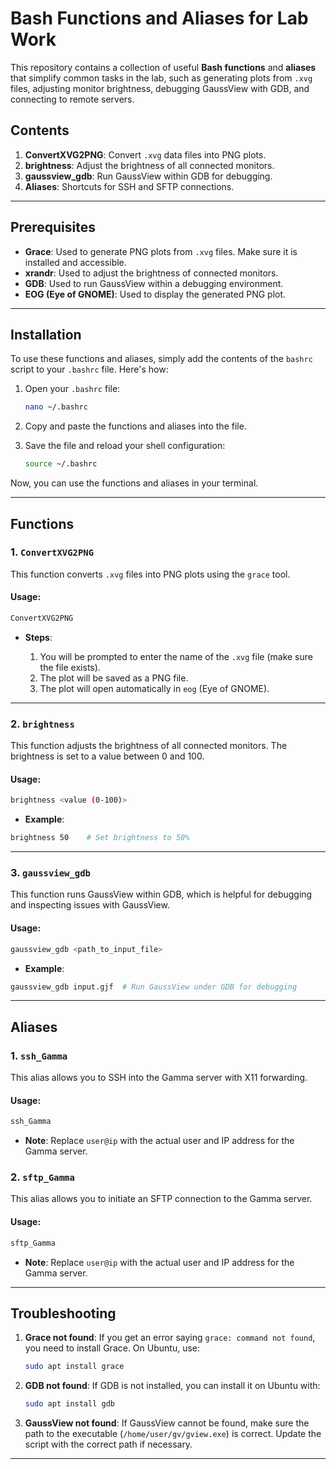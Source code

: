 # Bash Functions and Aliases for Lab Work

This repository contains a collection of useful **Bash functions** and **aliases** that simplify common tasks in the lab, such as generating plots from `.xvg` files, adjusting monitor brightness, debugging GaussView with GDB, and connecting to remote servers.

## Contents

1. **ConvertXVG2PNG**: Convert `.xvg` data files into PNG plots.
2. **brightness**: Adjust the brightness of all connected monitors.
3. **gaussview\_gdb**: Run GaussView within GDB for debugging.
4. **Aliases**: Shortcuts for SSH and SFTP connections.

---

## Prerequisites

* **Grace**: Used to generate PNG plots from `.xvg` files. Make sure it is installed and accessible.
* **xrandr**: Used to adjust the brightness of connected monitors.
* **GDB**: Used to run GaussView within a debugging environment.
* **EOG (Eye of GNOME)**: Used to display the generated PNG plot.

---

## Installation

To use these functions and aliases, simply add the contents of the `bashrc` script to your `.bashrc` file. Here's how:

1. Open your `.bashrc` file:

   ```bash
   nano ~/.bashrc
   ```

2. Copy and paste the functions and aliases into the file.

3. Save the file and reload your shell configuration:

   ```bash
   source ~/.bashrc
   ```

Now, you can use the functions and aliases in your terminal.

---

## Functions

### 1. `ConvertXVG2PNG`

This function converts `.xvg` files into PNG plots using the `grace` tool.

#### Usage:

```bash
ConvertXVG2PNG
```

* **Steps**:

  1. You will be prompted to enter the name of the `.xvg` file (make sure the file exists).
  2. The plot will be saved as a PNG file.
  3. The plot will open automatically in `eog` (Eye of GNOME).

---

### 2. `brightness`

This function adjusts the brightness of all connected monitors. The brightness is set to a value between 0 and 100.

#### Usage:

```bash
brightness <value (0-100)>
```

* **Example**:

```bash
brightness 50    # Set brightness to 50%
```

---

### 3. `gaussview_gdb`

This function runs GaussView within GDB, which is helpful for debugging and inspecting issues with GaussView.

#### Usage:

```bash
gaussview_gdb <path_to_input_file>
```

* **Example**:

```bash
gaussview_gdb input.gjf  # Run GaussView under GDB for debugging
```

---

## Aliases

### 1. `ssh_Gamma`

This alias allows you to SSH into the Gamma server with X11 forwarding.

#### Usage:

```bash
ssh_Gamma
```

* **Note**: Replace `user@ip` with the actual user and IP address for the Gamma server.

### 2. `sftp_Gamma`

This alias allows you to initiate an SFTP connection to the Gamma server.

#### Usage:

```bash
sftp_Gamma
```

* **Note**: Replace `user@ip` with the actual user and IP address for the Gamma server.

---

## Troubleshooting

1. **Grace not found**:
   If you get an error saying `grace: command not found`, you need to install Grace. On Ubuntu, use:

   ```bash
   sudo apt install grace
   ```

2. **GDB not found**:
   If GDB is not installed, you can install it on Ubuntu with:

   ```bash
   sudo apt install gdb
   ```

4. **GaussView not found**:
   If GaussView cannot be found, make sure the path to the executable (`/home/user/gv/gview.exe`) is correct. Update the script with the correct path if necessary.

---
